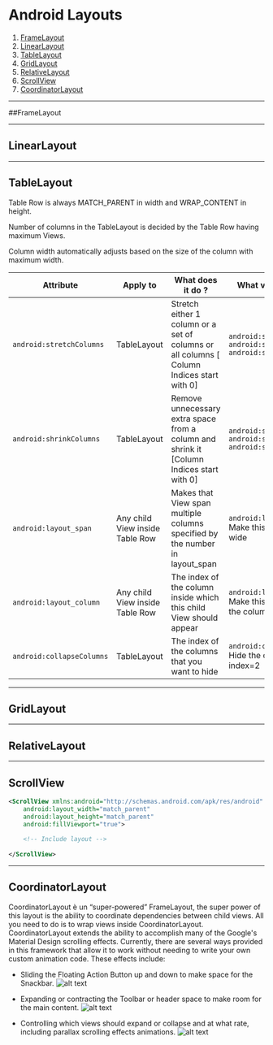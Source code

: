 # Android Layouts

1. [FrameLayout](#framelayout)
2. [LinearLayout](#linearlayout)
3. [TableLayout](#tablelayout)
4. [GridLayout](#gridlayout)
5. [RelativeLayout](#relativelayout)
6. [ScrollView](#scrollview)
7. [CoordinatorLayout](#coordinatorlayout)

---
##FrameLayout

---

## LinearLayout

---

## TableLayout
Table Row is always MATCH_PARENT in width and WRAP_CONTENT in height.

Number of columns in the TableLayout is decided by the Table Row having maximum Views.

Column width automatically adjusts based on the size of the column with maximum width.


| Attribute | Apply to | What does it do ? | What values can it have? |
| --------- | -------- | ----------------- | ------------------------ |
| `android:stretchColumns` | TableLayout | Stretch either 1 column or a set of columns or all columns [ Column Indices start with 0] | `android:stretchColumns="0"` `android:stretchColumns="1,2"` `android:stretchColumns="*"` |
| `android:shrinkColumns` | TableLayout | Remove unnecessary extra space from a column and shrink it [Column Indices start with 0] | `android:shrinkColumns="0"` `android:shrinkColumns="1,2"` `android:shrinkColumns="*"` |
| `android:layout_span` | Any child View inside Table Row | Makes that View span multiple columns specified by the number in layout_span | `android:layout_span="2"` Make this View 2 columns wide |
| `android:layout_column` | Any child View inside Table Row | The index of the column inside which this child View should appear |  `android:layout_column="2"` Make this View appear inside the column with index 2 |
| `android:collapseColumns` | TableLayout | The index of the columns that you want to hide | `android:collapseColumns="2"` Hide the column whose index=2 |

---

## GridLayout

---

## RelativeLayout

---

## ScrollView

``` xml
<ScrollView xmlns:android="http://schemas.android.com/apk/res/android"
    android:layout_width="match_parent"
    android:layout_height="match_parent"
    android:fillViewport="true">
    
    <!-- Include layout -->
    
</ScrollView>
```
---
## CoordinatorLayout
CoordinatorLayout è un “super-powered” FrameLayout, the super power of this layout is the ability to coordinate dependencies between child views.
All you need to do is to wrap views inside CoordinatorLayout.
CoordinatorLayout extends the ability to accomplish many of the Google's Material Design scrolling effects.
Currently, there are several ways provided in this framework that allow it to work without needing to write your own custom animation code. These effects include:

* Sliding the Floating Action Button up and down to make space for the Snackbar.
![alt text](http://imgur.com/zF9GGsK.gif)

* Expanding or contracting the Toolbar or header space to make room for the main content.
![alt text](http://imgur.com/X5AIH0P.gif)

* Controlling which views should expand or collapse and at what rate, including parallax scrolling effects animations.
![alt text](http://imgur.com/1JHP0cP.gif)
